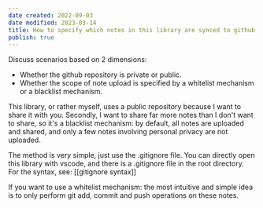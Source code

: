 ```yaml
---
date created: 2022-09-03
date modified: 2023-03-14
title: How to specify which notes in this library are synced to github
publish: true
---
```

Discuss scenarios based on 2 dimensions:

- Whether the github repository is private or public.
- Whether the scope of note upload is specified by a whitelist mechanism or a blacklist mechanism.

This library, or rather myself, uses a public repository because I want to share it with you. Secondly, I want to share far more notes than I don't want to share, so it's a blacklist mechanism: by default, all notes are uploaded and shared, and only a few notes involving personal privacy are not uploaded.

The method is very simple, just use the .gitignore file. You can directly open this library with vscode, and there is a .gitignore file in the root directory. For the syntax, see: [[gitignore syntax]]

If you want to use a whitelist mechanism: the most intuitive and simple idea is to only perform git add, commit and push operations on these notes. 